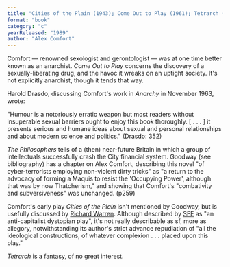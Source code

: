 ```yaml
---
title: "Cities of the Plain (1943); Come Out to Play (1961); Tetrarch (1980); The Philosophers (1989)"
format: "book"
category: "c"
yearReleased: "1989"
author: "Alex Comfort"
---
```


Comfort — renowned sexologist and gerontologist — was at one time better known as an anarchist. _Come Out to Play_ concerns the discovery of a sexually-liberating drug, and the havoc it wreaks on an uptight society. It's not explicitly anarchist, though it tends that way.

Harold Drasdo, discussing Comfort's work in _Anarchy_ in November 1963, wrote:

"Humour is a notoriously erratic weapon but most readers without insuperable sexual barriers ought to enjoy this book thoroughly. [ . . . ] it presents serious and humane ideas about sexual and personal relationships and about modern science and politics." (Drasdo: 352)

_The Philosophers_ tells of a (then) near-future Britain in which a group of intellectuals successfully crash the City financial system. Goodway (see bibliography) has a chapter on Alex Comfort, describing this novel "of cyber-terrorists employing non-violent dirty tricks" as "a return to the advocacy of forming a Maquis to resist the 'Occupying Power', although that was by now Thatcherism," and showing that Comfort's "combativity and subversiveness" was unchanged. (p259)

Comfort's early play _Cities of the Plain_ isn't mentioned by Goodway, but is usefully discussed by <a href="https://richardawarren.wordpress.com/tag/anarchism/">Richard Warren</a>. Although described by <a href="https://sf-encyclopedia.com/entry/comfort_alex">SFE</a> as "an anti-capitalist dystopian play", it's not really describable as sf, more as allegory, notwithstanding its author's strict advance repudiation of "all the ideological constructions, of whatever complexion . . . placed upon this play."

_Tetrarch_ is a fantasy, of no great interest.

